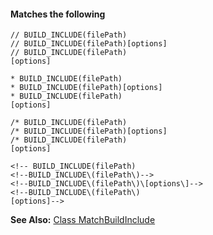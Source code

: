#### Matches the following

```text
// BUILD_INCLUDE(filePath)
// BUILD_INCLUDE(filePath)[options]
// BUILD_INCLUDE(filePath)
[options]

* BUILD_INCLUDE(filePath)
* BUILD_INCLUDE(filePath)[options]
* BUILD_INCLUDE(filePath)
[options]

/* BUILD_INCLUDE(filePath)
/* BUILD_INCLUDE(filePath)[options]
/* BUILD_INCLUDE(filePath)
[options]

<!-- BUILD_INCLUDE(filePath)
<!--BUILD_INCLUDE\(filePath\)-->
<!--BUILD_INCLUDE\(filePath\)\[options\]-->
<!--BUILD_INCLUDE\(filePath\)
[options]-->
```

**See Also:** [Class MatchBuildInclude](/build-include/classes/src_matches.matchbuildinclude.html)  